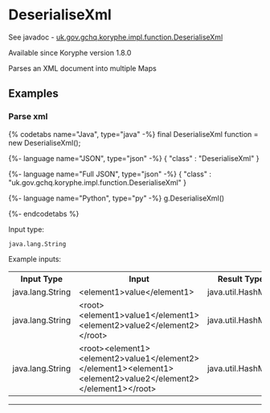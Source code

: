 # DeserialiseXml
See javadoc - [uk.gov.gchq.koryphe.impl.function.DeserialiseXml](ref://../../javadoc/koryphe/uk/gov/gchq/koryphe/impl/function/DeserialiseXml.html)

Available since Koryphe version 1.8.0

Parses an XML document into multiple Maps

## Examples

### Parse xml


{% codetabs name="Java", type="java" -%}
final DeserialiseXml function = new DeserialiseXml();

{%- language name="JSON", type="json" -%}
{
  "class" : "DeserialiseXml"
}

{%- language name="Full JSON", type="json" -%}
{
  "class" : "uk.gov.gchq.koryphe.impl.function.DeserialiseXml"
}

{%- language name="Python", type="py" -%}
g.DeserialiseXml()

{%- endcodetabs %}

Input type:

```
java.lang.String
```

Example inputs:
<table style="display: block;">
<tr><th>Input Type</th><th>Input</th><th>Result Type</th><th>Result</th></tr>
<tr><td>java.lang.String</td><td>&lt;element1&gt;value&lt;/element1&gt;</td><td>java.util.HashMap</td><td>{element1=value}</td></tr>
<tr><td>java.lang.String</td><td>&lt;root&gt;&lt;element1&gt;value1&lt;/element1&gt;&lt;element2&gt;value2&lt;/element2&gt;&lt;/root&gt;</td><td>java.util.HashMap</td><td>{root={element1=value1, element2=value2}}</td></tr>
<tr><td>java.lang.String</td><td>&lt;root&gt;&lt;element1&gt;&lt;element2&gt;value1&lt;/element2&gt;&lt;/element1&gt;&lt;element1&gt;&lt;element2&gt;value2&lt;/element2&gt;&lt;/element1&gt;&lt;/root&gt;</td><td>java.util.HashMap</td><td>{root={element1=[{element2=value1}, {element2=value2}]}}</td></tr>
</table>

-----------------------------------------------

